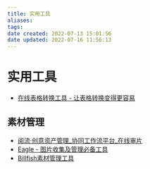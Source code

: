 ```yaml
---
title: 实用工具
aliases: 
tags: 
date created: 2022-07-13 15:01:56
date updated: 2022-07-16 11:56:13
---
```


# 实用工具

- [在线表格转换工具 - 让表格转换变得更容易](https://tableconvert.com/zh-CN/)

## 素材管理

- [阅流·创意资产管理_协同工作流平台_在线审片](https://www.yueliu.cn/)
- [Eagle - 图片收集及管理必备工具](https://cn.eagle.cool/)
- [Billfish素材管理工具](https://www.billfish.cn/)
